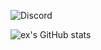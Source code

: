 ![Discord](https://discord-readme-badge.vercel.app/api?id=897155472887529582)


![ex's GitHub stats](https://github-readme-stats.vercel.app/api?username=star-selfbot&show_icons=true&theme=radical)

